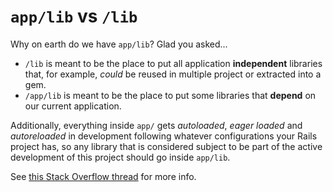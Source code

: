 # `app/lib` vs `/lib`

Why on earth do we have `app/lib`? Glad you asked...

- `/lib` is meant to be the place to put all application **independent**
  libraries that, for example, *could* be reused in multiple project or
  extracted into a gem.
- `/app/lib` is meant to be the place to put some libraries that
  **depend** on our current application.

Additionally, everything inside `app/` gets *autoloaded*, *eager loaded*
and *autoreloaded* in development following whatever configurations your
Rails project has, so any library that is considered subject to be part
of the active development of this project should go inside `app/lib`.

See
[this Stack Overflow thread](https://stackoverflow.com/a/40019108/4304753)
for more info.
